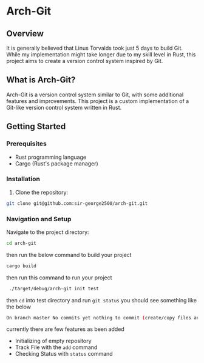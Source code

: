 # Arch-Git

## Overview

It is generally believed that Linus Torvalds took just 5 days to build Git. While my implementation might take longer due to my skill level in Rust, this project aims to create a version control system inspired by Git.

## What is Arch-Git?

Arch-Git is a version control system similar to Git, with some additional features and improvements. This project is a custom implementation of a Git-like version control system written in Rust.

## Getting Started

### Prerequisites
- Rust programming language
- Cargo (Rust's package manager)

### Installation

1. Clone the repository:
```bash
git clone git@github.com:sir-george2500/arch-git.git
```
### Navigation and Setup


Navigate to the project directory:
```bash
cd arch-git
```
then run the below command to build your project 

```bash 
cargo build 
```

then run this command to run your project

```bash 
 ./target/debug/arch-git init test
```

then `cd` into test directory  and run `git status` you should see something like the below 

```bash 
On branch master No commits yet nothing to commit (create/copy files and use "git add" to track)
```
currently there are few  features as been added 
- Initializing of empty repository
- Track File with the  `add` command
- Checking Status with `status` command

